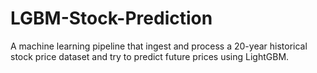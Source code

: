 # LGBM-Stock-Prediction
A machine learning pipeline that ingest and process a 20-year historical stock price dataset and try to predict future prices using LightGBM.
